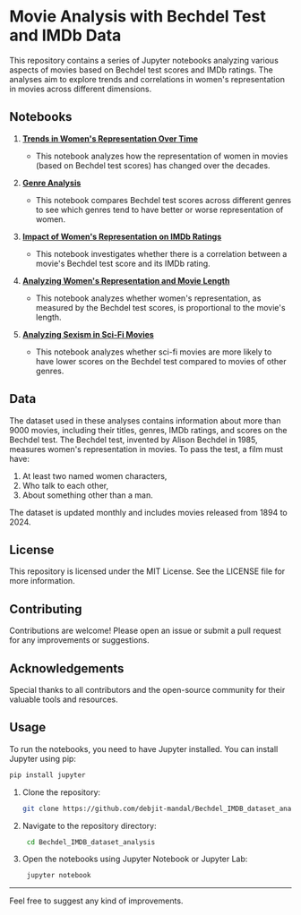 # Movie Analysis with Bechdel Test and IMDb Data

This repository contains a series of Jupyter notebooks analyzing various aspects of movies based on Bechdel test scores and IMDb ratings. The analyses aim to explore trends and correlations in women's representation in movies across different dimensions.

## Notebooks

1. **[Trends in Women's Representation Over Time](Trends_in_Womens_Representation_Over_Time.ipynb)**

   - This notebook analyzes how the representation of women in movies (based on Bechdel test scores) has changed over the decades.

2. **[Genre Analysis](Genre_Analysis.ipynb)**

   - This notebook compares Bechdel test scores across different genres to see which genres tend to have better or worse representation of women.

3. **[Impact of Women's Representation on IMDb Ratings](Impact_of_Womens_Representation_on_IMDb_Ratings.ipynb)**

   - This notebook investigates whether there is a correlation between a movie's Bechdel test score and its IMDb rating.

4. **[Analyzing Women's Representation and Movie Length](Analyzing_Womens_Representation_and_Movie_Length.ipynb)**

   - This notebook analyzes whether women's representation, as measured by the Bechdel test scores, is proportional to the movie's length.

5. **[Analyzing Sexism in Sci-Fi Movies](Analyzing_Sexism_in_Sci_Fi_Movies.ipynb)**
   - This notebook analyzes whether sci-fi movies are more likely to have lower scores on the Bechdel test compared to movies of other genres.

## Data

The dataset used in these analyses contains information about more than 9000 movies, including their titles, genres, IMDb ratings, and scores on the Bechdel test. The Bechdel test, invented by Alison Bechdel in 1985, measures women's representation in movies. To pass the test, a film must have:

1. At least two named women characters,
2. Who talk to each other,
3. About something other than a man.

The dataset is updated monthly and includes movies released from 1894 to 2024.

## License

This repository is licensed under the MIT License. See the LICENSE file for more information.

## Contributing

Contributions are welcome! Please open an issue or submit a pull request for any improvements or suggestions.

## Acknowledgements

Special thanks to all contributors and the open-source community for their valuable tools and resources.

## Usage

To run the notebooks, you need to have Jupyter installed. You can install Jupyter using pip:

```bash
pip install jupyter
```

1. Clone the repository:
   ```bash
   git clone https://github.com/debjit-mandal/Bechdel_IMDB_dataset_analysis.git
   ```
2. Navigate to the repository directory:
   ```bash
    cd Bechdel_IMDB_dataset_analysis
   ```
3. Open the notebooks using Jupyter Notebook or Jupyter Lab:
   ```bash
    jupyter notebook
   ```

---

Feel free to suggest any kind of improvements.
